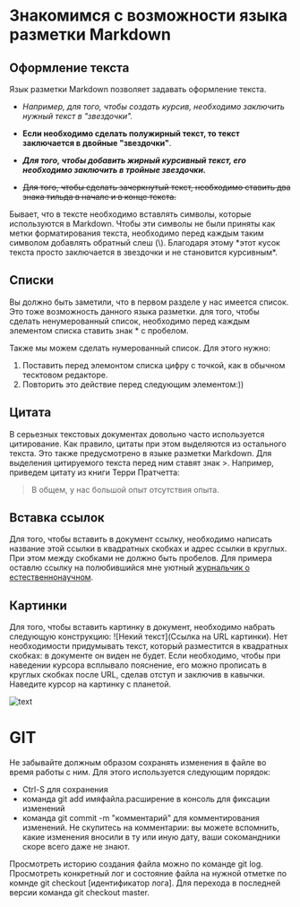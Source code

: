 # Знакомимся с возможности языка разметки Markdown

## Оформление текста

Язык разметки Markdown позволяет задавать оформление текста. 

* *Например, для того, чтобы создать курсив, необходимо заключить нужный текст в "звездочки".*

* **Если необходимо сделать полужирный текст, то текст заключается в двойные "звездочки"**. 

* ***Для того, чтобы добавить жирный курсивный текст, его необходимо заключить в тройные звездочки.***

* ~~Для того, чтобы сделать зачеркнутый текст, необходимо ставить два знака тильда в начале и в конце текста.~~

Бывает, что в тексте необходимо вставлять символы, которые используются в Markdown. Чтобы эти символы не были приняты как метки форматирования текста, необходимо перед каждым таким символом добавлять обратный слеш (\\). Благодаря этому \*этот кусок текста просто заключается в звездочки и не становится курсивным\*.

## Списки

Вы должно быть заметили, что в первом разделе у нас имеется список. Это тоже возможность данного языка разметки. для того, чтобы сделать ненумерованный список, необходимо перед каждым элементом списка ставить знак * с пробелом.

Также мы можем сделать нумерованный список. Для этого нужно: 

1. Поставить перед элемонтом списка цифру с точкой, как в обычном тесктовом редакторе.
2. Повторить это действие перед следующим элементом:))

## Цитата

В серьезных текстовых документах довольно часто используется цитирование. Как правило, цитаты при этом выделяются из остального текста. Это также предусмотрено в языке разметки Markdown. Для выделения цитируемого текста перед ним ставят знак >. Например, приведем цитату из книги Терри Пратчетта:

>В общем, у нас большой опыт отсутствия опыта.


## Вставка ссылок

Для того, чтобы вставить в документ ссылку, необходимо написать название этой ссылки в квадратных скобках и адрес ссылки в круглых. При этом между скобками не должно быть пробелов. Для примера оставлю ссылку на полюбившийся мне уютный [журнальчик о естественнонаучном](https://batrachospermum.ru). 

## Картинки

Для того, чтобы вставить картинку в документ, необходимо набрать следующую конструкцию: !\[Некий текст\]\(Ссылка на URL  картинки). Нет необходимости придумывать текст, который разместится в квадратных скобках: в документе он виден не будет. Если необходимо, чтобы при наведении курсора всплывало пояснение, его можно прописать в круглых скобках после URL, сделав отступ и заключив в кавычки. Наведите курсор на картинку с планетой.

![text](https://tengrinews.kz/userdata/news/2022/news_463026/thumb_m/photo_390109.jpeg "планета Земля")


# GIT

Не забывайте должным образом сохранять изменения в файле во время работы с ним. Для этого используется следующим порядок:

* Ctrl-S для сохранения
* команда git add имяфайла.расширение в консоль для фиксации изменений
* команда git commit -m "комментарий" для комментирования изменений. Не скупитесь на комментарии: вы можете вспомнить, какие изменения вносили в ту или иную дату, ваши сокомандники скоре всего даже не знают.


Просмотреть историю создания файла можно по команде git log. Просмотреть конкретный лог и состояние файла на нужной отметке по комнде git checkout [идентификатор лога]. Для перехода в последней версии команда git checkout master.


